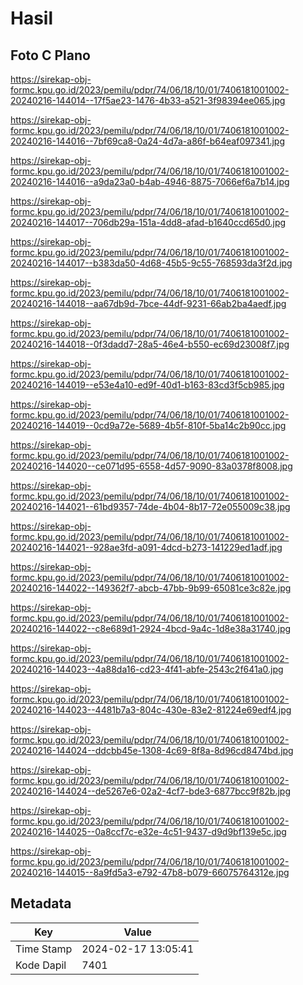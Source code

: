 # Hasil

## Foto C Plano

https://sirekap-obj-formc.kpu.go.id/2023/pemilu/pdpr/74/06/18/10/01/7406181001002-20240216-144014--17f5ae23-1476-4b33-a521-3f98394ee065.jpg

https://sirekap-obj-formc.kpu.go.id/2023/pemilu/pdpr/74/06/18/10/01/7406181001002-20240216-144016--7bf69ca8-0a24-4d7a-a86f-b64eaf097341.jpg

https://sirekap-obj-formc.kpu.go.id/2023/pemilu/pdpr/74/06/18/10/01/7406181001002-20240216-144016--a9da23a0-b4ab-4946-8875-7066ef6a7b14.jpg

https://sirekap-obj-formc.kpu.go.id/2023/pemilu/pdpr/74/06/18/10/01/7406181001002-20240216-144017--706db29a-151a-4dd8-afad-b1640ccd65d0.jpg

https://sirekap-obj-formc.kpu.go.id/2023/pemilu/pdpr/74/06/18/10/01/7406181001002-20240216-144017--b383da50-4d68-45b5-9c55-768593da3f2d.jpg

https://sirekap-obj-formc.kpu.go.id/2023/pemilu/pdpr/74/06/18/10/01/7406181001002-20240216-144018--aa67db9d-7bce-44df-9231-66ab2ba4aedf.jpg

https://sirekap-obj-formc.kpu.go.id/2023/pemilu/pdpr/74/06/18/10/01/7406181001002-20240216-144018--0f3dadd7-28a5-46e4-b550-ec69d23008f7.jpg

https://sirekap-obj-formc.kpu.go.id/2023/pemilu/pdpr/74/06/18/10/01/7406181001002-20240216-144019--e53e4a10-ed9f-40d1-b163-83cd3f5cb985.jpg

https://sirekap-obj-formc.kpu.go.id/2023/pemilu/pdpr/74/06/18/10/01/7406181001002-20240216-144019--0cd9a72e-5689-4b5f-810f-5ba14c2b90cc.jpg

https://sirekap-obj-formc.kpu.go.id/2023/pemilu/pdpr/74/06/18/10/01/7406181001002-20240216-144020--ce071d95-6558-4d57-9090-83a0378f8008.jpg

https://sirekap-obj-formc.kpu.go.id/2023/pemilu/pdpr/74/06/18/10/01/7406181001002-20240216-144021--61bd9357-74de-4b04-8b17-72e055009c38.jpg

https://sirekap-obj-formc.kpu.go.id/2023/pemilu/pdpr/74/06/18/10/01/7406181001002-20240216-144021--928ae3fd-a091-4dcd-b273-141229ed1adf.jpg

https://sirekap-obj-formc.kpu.go.id/2023/pemilu/pdpr/74/06/18/10/01/7406181001002-20240216-144022--149362f7-abcb-47bb-9b99-65081ce3c82e.jpg

https://sirekap-obj-formc.kpu.go.id/2023/pemilu/pdpr/74/06/18/10/01/7406181001002-20240216-144022--c8e689d1-2924-4bcd-9a4c-1d8e38a31740.jpg

https://sirekap-obj-formc.kpu.go.id/2023/pemilu/pdpr/74/06/18/10/01/7406181001002-20240216-144023--4a88da16-cd23-4f41-abfe-2543c2f641a0.jpg

https://sirekap-obj-formc.kpu.go.id/2023/pemilu/pdpr/74/06/18/10/01/7406181001002-20240216-144023--4481b7a3-804c-430e-83e2-81224e69edf4.jpg

https://sirekap-obj-formc.kpu.go.id/2023/pemilu/pdpr/74/06/18/10/01/7406181001002-20240216-144024--ddcbb45e-1308-4c69-8f8a-8d96cd8474bd.jpg

https://sirekap-obj-formc.kpu.go.id/2023/pemilu/pdpr/74/06/18/10/01/7406181001002-20240216-144024--de5267e6-02a2-4cf7-bde3-6877bcc9f82b.jpg

https://sirekap-obj-formc.kpu.go.id/2023/pemilu/pdpr/74/06/18/10/01/7406181001002-20240216-144025--0a8ccf7c-e32e-4c51-9437-d9d9bf139e5c.jpg

https://sirekap-obj-formc.kpu.go.id/2023/pemilu/pdpr/74/06/18/10/01/7406181001002-20240216-144015--8a9fd5a3-e792-47b8-b079-66075764312e.jpg


## Metadata

| Key        | Value               |
| ---------- | ------------------- |
| Time Stamp | 2024-02-17 13:05:41 |
| Kode Dapil | 7401                |



